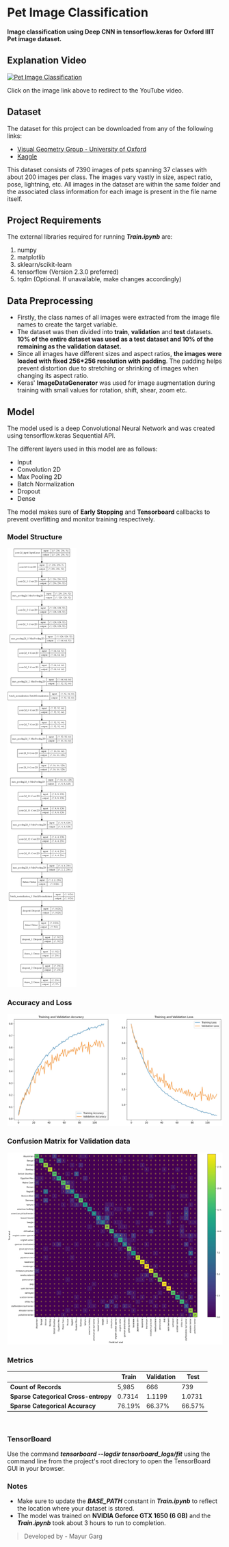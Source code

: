 # Pet Image Classification

**Image classification using Deep CNN in tensorflow.keras for Oxford IIIT Pet image dataset.**

## Explanation Video
[![Pet Image Classification](https://img.youtube.com/vi/I33lCmp-D1E/0.jpg "Pet Image Classification using CNN in tf.keras - Project showcase")](https://www.youtube.com/watch?v=I33lCmp-D1E)

Click on the image link above to redirect to the YouTube video.

## Dataset
The dataset for this project can be downloaded from any of the following links:
* [Visual Geometry Group - University of Oxford](https://www.robots.ox.ac.uk/~vgg/data/pets/)
* [Kaggle](https://www.kaggle.com/tanlikesmath/the-oxfordiiit-pet-dataset)

This dataset consists of 7390 images of pets spanning 37 classes with about 200 images per class. The images vary vastly in size, aspect ratio, pose, lightning, etc. All images in the dataset are within the same folder and the associated class information for each image is present in the file name itself.

## Project Requirements
The external libraries required for running _**Train.ipynb**_ are:
1. numpy
2. matplotlib
3. sklearn/scikit-learn
4. tensorflow (Version 2.3.0 preferred)
5. tqdm (Optional. If unavailable, make changes accordingly)

## Data Preprocessing

- Firstly, the class names of all images were extracted from the image file names to create the target variable.
- The dataset was then divided into **train**, **validation** and **test** datasets. **10% of the entire dataset was used as a test dataset and 10% of the remaining as the validation dataset.**
- Since all images have different sizes and aspect ratios, **the images were loaded with fixed 256*256 resolution with padding**. The padding helps prevent distortion due to stretching or shrinking of images when changing its aspect ratio.
- Keras' **ImageDataGenerator** was used for image augmentation during training with small values for rotation, shift, shear, zoom etc.

## Model
The model used is a deep Convolutional Neural Network and was created using tensorflow.keras Sequential API.

The different layers used in this model are as follows:
- Input 
- Convolution 2D
- Max Pooling 2D
- Batch Normalization
- Dropout
- Dense

The model makes sure of **Early Stopping** and **Tensorboard** callbacks to prevent overfitting and monitor training respectively.

### Model Structure
![Model Structure](./plots/model.jpg "Model Structure")

### Accuracy and Loss
![Accuracy and Loss](./plots/acc_and_loss.jpg "Accuracy and Loss")

### Confusion Matrix for Validation data
![Confusion Matrix](./plots/confusion_matrix.jpg "Confusion Matrix")

### Metrics

|                                      | Train  | Validation | Test   |
|--------------------------------------|--------|------------|--------|
| **Count of Records**                 | 5,985  | 666        | 739    |
| **Sparse Categorical Cross-entropy** | 0.7314 | 1.1199     | 1.0731 |
| **Sparse Categorical Accuracy**      | 76.19% | 66.37%     | 66.57% |

&nbsp;

### TensorBoard

Use the command _**tensorboard --logdir tensorboard_logs/fit**_ using the command line from the project's root directory to open the TensorBoard GUI in your browser.

### Notes
- Make sure to update the _**BASE_PATH**_ constant in _**Train.ipynb**_ to reflect the location where your dataset is stored.
- The model was trained on **NVIDIA Geforce GTX 1650 (6 GB)** and the _**Train.ipynb**_ took about 3 hours to run to completion.

> Developed by - Mayur Garg
